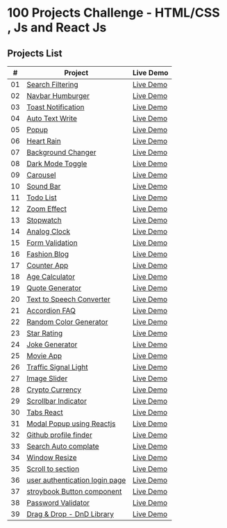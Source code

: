 # 100 Projects Challenge - HTML/CSS , Js and React Js

## Projects List

|  #  | Project                                                                                                                     | Live Demo                                                                         |
| :-: | --------------------------------------------------------------------------------------------------------------------------- | --------------------------------------------------------------------------------- |
| 01  | [Search Filtering](https://github.com/amankureshi/100-projects-challenge/tree/main/day-01)                                 | [Live Demo](https://search-filterday01.vercel.app/)                              |
| 02  | [Navbar Humburger](https://github.com/amankureshi/100-projects-challenge/tree/main/day-02)                                 | [Live Demo](https://humburger1.vercel.app/)                                       |
| 03  | [Toast Notification](https://github.com/amankureshi/100-projects-challenge/tree/main/day-03)                               | [Live Demo](https://day-03.onrender.com/)                                        |
| 04  | [Auto Text Write](https://github.com/amankureshi/100-projects-challenge/tree/main/day-04)                                   | [Live Demo](https://auto-write-text.onrender.com/)                               |
| 05  | [Popup](https://github.com/amankureshi/100-projects-challenge/tree/main/day-05)                                             | [Live Demo](https://popup-7yza.onrender.com/)                                     |
| 06  | [Heart Rain](https://github.com/amankureshi/100-projects-challenge/tree/main/day-06)                                       | [Live Demo](https://heart-rain.onrender.com/)                                     |
| 07  | [Background Changer](https://github.com/amankureshi/100-projects-challenge/tree/main/day-07)                               | [Live Demo](https://background-changer-t8an.onrender.com/)                       |
| 08  | [Dark Mode Toggle](https://github.com/amankureshi/100-projects-challenge/tree/main/day-08)                                 | [Live Demo](https://dark-mode-toggle.onrender.com/)                              |
| 09  | [Carousel](https://github.com/amankureshi/100-projects-challenge/tree/main/day-09)                                         | [Live Demo](https://carousel-js.onrender.com/)                                    |
| 10  | [Sound Bar](https://github.com/amankureshi/100-projects-challenge/tree/main/day-10)                                        | [Live Demo](https://sound-bar1.vercel.app/)                                      |
| 11  | [Todo List](https://github.com/amankureshi/100-projects-challenge/tree/main/day-11)                                         | [Live Demo](https://todo-list-2025.vercel.app/)                                   |
| 12  | [Zoom Effect](https://github.com/amankureshi/100-projects-challenge/tree/main/day-12)                                     | [Live Demo](https://zoom-effect-2024.vercel.app/)                                |
| 13  | [Stopwatch](https://github.com/amankureshi/100-projects-challenge/tree/main/day-13)                                       | [Live Demo](https://stopwatch-2024.vercel.app/)                                  |
| 14  | [Analog Clock](https://github.com/amankureshi/100-projects-challenge/tree/main/day-14)                                     | [Live Demo](https://analog-clok.vercel.app/)                                     |
| 15  | [Form Validation](https://github.com/amankureshi/100-projects-challenge/tree/main/day-15)                                  | [Live Demo](https://form-validation-react-i9r2.onrender.com/)                    |
| 16  | [Fashion Blog](https://github.com/amankureshi/100-projects-challenge/tree/main/day-16)                                     | [Live Demo](https://blog-website-2024.onrender.com/)                             |
| 17  | [Counter App](https://github.com/amankureshi/100-projects-challenge/tree/main/day-17)                                     | [Live Demo](https://counter-app-2024.onrender.com/)                               |
| 18  | [Age Calculator](https://github.com/amankureshi/100-projects-challenge/tree/main/day-18)                                  | [Live Demo](https://age-calculator-2024.onrender.com/)                           |
| 19  | [Quote Generator](https://github.com/amankureshi/100-projects-challenge/tree/main/day-19)                                 | [Live Demo](https://quote-generator-react-lmuq.onrender.com/)                    |
| 20  | [Text to Speech Converter](https://github.com/amankureshi/100-projects-challenge/tree/main/day-20)                         | [Live Demo](https://text-to-speech-converter-react.onrender.com/)                |
| 21  | [Accordion FAQ](https://github.com/amankureshi/100-projects-challenge/tree/main/day-21)                                   | [Live Demo](https://accordion-faq-reactjs.onrender.com/)                         |
| 22  | [Random Color Generator](https://github.com/amankureshi/100-projects-challenge/tree/main/day-22)                          | [Live Demo](https://random-color-generator-q3et.onrender.com/)                   |
| 23  | [Star Rating](https://github.com/amankureshi/100-projects-challenge/tree/main/day-23)                                     | [Live Demo](https://star-rating-react-eec5.onrender.com)                         |
| 24  | [Joke Generator](https://github.com/amankureshi/100-projects-challenge/tree/main/day-24)                                  | [Live Demo](https://joke-generator-2024.onrender.com/)                            |
| 25  | [Movie App](https://github.com/amankureshi/100-projects-challenge/tree/main/day-25)                                       | [Live Demo](https://movie-app-2024.onrender.com/)                                 |
| 26  | [Traffic Signal Light](https://github.com/amankureshi/100-projects-challenge/tree/main/day-26)                            | [Live Demo](https://traffic-signal-react.onrender.com/)                          |
| 27  | [Image Slider](https://github.com/amankureshi/100-projects-challenge/tree/main/day-27)                                    | [Live Demo](https://image-slider-2025.onrender.com/)                              |
| 28  | [Crypto Currency](https://github.com/amankureshi/100-projects-challenge/tree/main/day-28)                                 | [Live Demo](https://crypto-currency-2025.onrender.com/)                          |
| 29  | [Scrollbar Indicator](https://github.com/amankureshi/100-projects-challenge/tree/main/day-29)                            | [Live Demo](https://scrollbar-indicator.onrender.com/)                            |
| 30  | [Tabs React](https://github.com/amankureshi/100-projects-challenge/tree/main/day-30)                                       | [Live Demo](https://tabs-react-q0eu.onrender.com/)                                |
| 31  | [Modal Popup using Reactjs](https://github.com/amankureshi/100-projects-challenge/tree/main/day-31)                                       | [Live Demo](https://modal-popup-2025.onrender.com/)                                |
| 32  | [Github profile finder](https://github.com/amankureshi/100-projects-challenge/tree/main/day-32)                                       | [Live Demo](https://github-profile-finder-2025.onrender.com/)                                |
| 33  | [Search Auto complate](https://github.com/amankureshi/100-projects-challenge/tree/main/day-33)                                       | [Live Demo](https://search-auto-complate.onrender.com/)                                |
| 34  | [Window Resize](https://github.com/amankureshi/100-projects-challenge/tree/main/day-34)                                       | [Live Demo](https://window-resize-nb73.onrender.com/)                                |
| 35  | [Scroll to section](https://github.com/amankureshi/100-projects-challenge/tree/main/day-34)                                       | [Live Demo](https://scroll-to-section.onrender.com/)                                |
| 36  | [user authentication login page](https://github.com/amankureshi/100-projects-challenge/tree/main/day-36)                                       | [Live Demo]()                                |
| 37  | [stroybook Button component](https://github.com/amankureshi/100-projects-challenge/tree/main/day-37)                                       | [Live Demo](https://github.com/amankureshi/100-projects-challenge/tree/main/day-37#readme)                                |
| 38  | [Password Validator](https://github.com/amankureshi/100-projects-challenge/tree/main/day-38)                                       | [Live Demo](https://password-validator-mwhv.onrender.com/)                                |
| 39  | [Drag & Drop - DnD Library](https://github.com/amankureshi/100-projects-challenge/tree/main/day-39)                                       | [Live Demo](https://drag-drop-react.onrender.com/)                                |